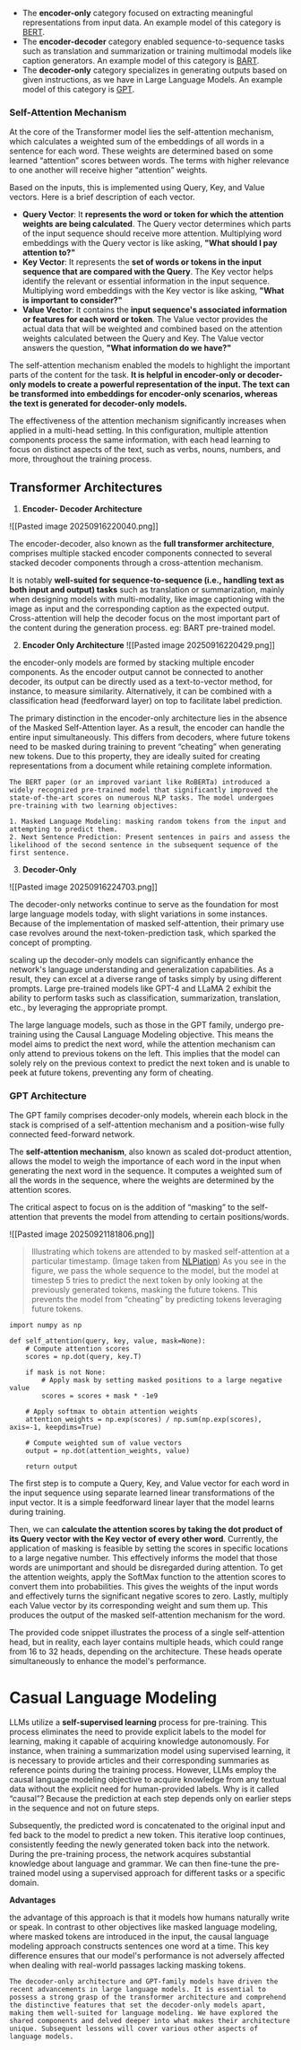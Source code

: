 
- The **encoder-only** category focused on extracting meaningful representations from input data. An example model of this category is [BERT](https://arxiv.org/abs/1810.04805).
- The **encoder-decoder** category enabled sequence-to-sequence tasks such as translation and summarization or training multimodal models like caption generators. An example model of this category is [BART](https://arxiv.org/abs/1910.13461).
- The **decoder-only** category specializes in generating outputs based on given instructions, as we have in Large Language Models. An example model of this category is [GPT](https://s3-us-west-2.amazonaws.com/openai-assets/research-covers/language-unsupervised/language_understanding_paper.pdf).

### Self-Attention Mechanism

At the core of the Transformer model lies the self-attention mechanism, which calculates a weighted sum of the embeddings of all words in a sentence for each word. These weights are determined based on some learned “attention” scores between words. The terms with higher relevance to one another will receive higher “attention” weights.

Based on the inputs, this is implemented using Query, Key, and Value vectors. Here is a brief description of each vector.

- **Query Vector**: It **represents the word or token for which the attention weights are being calculated**. The Query vector determines which parts of the input sequence should receive more attention. Multiplying word embeddings with the Query vector is like asking, **"What should I pay attention to?"**
- **Key Vector**: It represents the **set of words or tokens in the input sequence that are compared with the Query**. The Key vector helps identify the relevant or essential information in the input sequence. Multiplying word embeddings with the Key vector is like asking, **"What is important to consider?"**
- **Value Vector**: It contains the **input sequence's associated information or features for each word or token**. The Value vector provides the actual data that will be weighted and combined based on the attention weights calculated between the Query and Key. The Value vector answers the question, **"What information do we have?"**

The self-attention mechanism enabled the models to highlight the important parts of the content for the task. **It is helpful in encoder-only or decoder-only models to create a powerful representation of the input. The text can be transformed into embeddings for encoder-only scenarios, whereas the text is generated for decoder-only models.**

The effectiveness of the attention mechanism significantly increases when applied in a multi-head setting. In this configuration, multiple attention components process the same information, with each head learning to focus on distinct aspects of the text, such as verbs, nouns, numbers, and more, throughout the training process.

## **Transformer Architectures**


1. **Encoder- Decoder Architecture**

![[Pasted image 20250916220040.png]]

The encoder-decoder, also known as the **full transformer architecture**, comprises multiple stacked encoder components connected to several stacked decoder components through a cross-attention mechanism.

It is notably **well-suited for sequence-to-sequence (i.e., handling text as both input and output) tasks** such as translation or summarization, mainly when designing models with multi-modality, like image captioning with the image as input and the corresponding caption as the expected output. Cross-attention will help the decoder focus on the most important part of the content during the generation process.
eg: BART pre-trained model.

2. **Encoder Only Architecture**
![[Pasted image 20250916220429.png]]

the encoder-only models are formed by stacking multiple encoder components. As the encoder output cannot be connected to another decoder, its output can be directly used as a text-to-vector method, for instance, to measure similarity.
Alternatively, it can be combined with a classification head (feedforward layer) on top to facilitate label prediction.

The primary distinction in the encoder-only architecture lies in the absence of the Masked Self-Attention layer. As a result, the encoder can handle the entire input simultaneously. This differs from decoders, where future tokens need to be masked during training to prevent “cheating” when generating new tokens. Due to this property, they are ideally suited for creating representations from a document while retaining complete information.

``` 
The BERT paper (or an improved variant like RoBERTa) introduced a widely recognized pre-trained model that significantly improved the state-of-the-art scores on numerous NLP tasks. The model undergoes pre-training with two learning objectives:

1. Masked Language Modeling: masking random tokens from the input and attempting to predict them.
2. Next Sentence Prediction: Present sentences in pairs and assess the likelihood of the second sentence in the subsequent sequence of the first sentence.
```

3. **Decoder-Only**

![[Pasted image 20250916224703.png]]

The decoder-only networks continue to serve as the foundation for most large language models today, with slight variations in some instances. Because of the implementation of masked self-attention, their primary use case revolves around the next-token-prediction task, which sparked the concept of prompting.

scaling up the decoder-only models can significantly enhance the network's language understanding and generalization capabilities. As a result, they can excel at a diverse range of tasks simply by using different prompts.
Large pre-trained models like GPT-4 and LLaMA 2 exhibit the ability to perform tasks such as classification, summarization, translation, etc., by leveraging the appropriate prompt.

The large language models, such as those in the GPT family, undergo pre-training using the Causal Language Modeling objective. This means the model aims to predict the next word, while the attention mechanism can only attend to previous tokens on the left. This implies that the model can solely rely on the previous context to predict the next token and is unable to peek at future tokens, preventing any form of cheating.


### **GPT Architecture**
The GPT family comprises decoder-only models, wherein each block in the stack is comprised of a self-attention mechanism and a position-wise fully connected feed-forward network.

The **self-attention mechanism**, also known as scaled dot-product attention, allows the model to weigh the importance of each word in the input when generating the next word in the sequence. It computes a weighted sum of all the words in the sequence, where the weights are determined by the attention scores.

The critical aspect to focus on is the addition of “masking” to the self-attention that prevents the model from attending to certain positions/words.

![[Pasted image 20250921181806.png]]
> Illustrating which tokens are attended to by masked self-attention at a particular timestamp. (Image taken from [NLPiation](https://medium.com/mlearning-ai/what-are-the-differences-in-pre-trained-transformer-base-models-like-bert-distilbert-xlnet-gpt-4b3ea30ef3d7)) As you see in the figure, we pass the whole sequence to the model, but the model at timestep 5 tries to predict the next token by only looking at the previously generated tokens, masking the future tokens. This prevents the model from “cheating” by predicting tokens leveraging future tokens.

```
import numpy as np

def self_attention(query, key, value, mask=None):
    # Compute attention scores
    scores = np.dot(query, key.T)
    
    if mask is not None:
        # Apply mask by setting masked positions to a large negative value
        scores = scores + mask * -1e9
    
    # Apply softmax to obtain attention weights
    attention_weights = np.exp(scores) / np.sum(np.exp(scores), axis=-1, keepdims=True)
    
    # Compute weighted sum of value vectors
    output = np.dot(attention_weights, value)
    
    return output
```

The first step is to compute a Query, Key, and Value vector for each word in the input sequence using separate learned linear transformations of the input vector. It is a simple feedforward linear layer that the model learns during training.

Then, we can **calculate the attention scores by taking the dot product of its Query vector with the Key vector of every other word**. Currently, the application of masking is feasible by setting the scores in specific locations to a large negative number. This effectively informs the model that those words are unimportant and should be disregarded during attention. To get the attention weights, apply the SoftMax function to the attention scores to convert them into probabilities. This gives the weights of the input words and effectively turns the significant negative scores to zero. Lastly, multiply each Value vector by its corresponding weight and sum them up. This produces the output of the masked self-attention mechanism for the word.

The provided code snippet illustrates the process of a single self-attention head, but in reality, each layer contains multiple heads, which could range from 16 to 32 heads, depending on the architecture. These heads operate simultaneously to enhance the model's performance.



# Casual Language Modeling

LLMs utilize a **self-supervised learning** process for pre-training. This process eliminates the need to provide explicit labels to the model for learning, making it capable of acquiring knowledge autonomously. For instance, when training a summarization model using supervised learning, it is necessary to provide articles and their corresponding summaries as reference points during the training process. However, LLMs employ the causal language modeling objective to acquire knowledge from any textual data without the explicit need for human-provided labels.
Why is it called “causal”? Because the prediction at each step depends only on earlier steps in the sequence and not on future steps.

Subsequently, the predicted word is concatenated to the original input and fed back to the model to predict a new token. This iterative loop continues, consistently feeding the newly generated token back into the network. During the pre-training process, the network acquires substantial knowledge about language and grammar. We can then fine-tune the pre-trained model using a supervised approach for different tasks or a specific domain.

**Advantages**

the advantage of this approach is that it models how humans naturally write or speak. In contrast to other objectives like masked language modeling, where masked tokens are introduced in the input, the causal language modeling approach constructs sentences one word at a time. This key difference ensures that our model's performance is not adversely affected when dealing with real-world passages lacking masking tokens.

```
The decoder-only architecture and GPT-family models have driven the recent advancements in large language models. It is essential to possess a strong grasp of the transformer architecture and comprehend the distinctive features that set the decoder-only models apart, making them well-suited for language modeling. We have explored the shared components and delved deeper into what makes their architecture unique. Subsequent lessons will cover various other aspects of language models.
```




